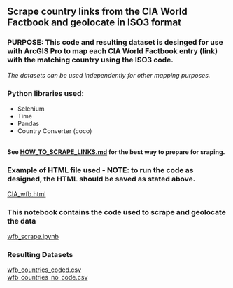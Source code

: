 ## Scrape country links from the CIA World Factbook and geolocate in ISO3 format
### PURPOSE: This code and resulting dataset is desinged for use with ArcGIS Pro to map each CIA World Factbook entry (link) with the matching country using the ISO3 code.
*The datasets can be used independently for other mapping purposes.*
### Python libraries used:
- Selenium
- Time
- Pandas
- Country Converter (coco)

\
**See [HOW_TO_SCRAPE_LINKS.md](https://github.com/samcor33/ostaGIS/edit/main/CIA_world_fact_book_scraping/HOW_TO_SCRAPE_LINKS.md) for the best way to prepare for sraping.**
### Example of HTML file used - NOTE: to run the code as designed, the HTML should be saved as stated above.
[CIA_wfb.html](https://github.com/samcor33/ostaGIS/edit/main/CIA_world_fact_book_scraping/CIA_wfb.html)
### This notebook contains the code used to scrape and geolocate the data
[wfb_scrape.ipynb](https://github.com/samcor33/ostaGIS/edit/main/CIA_world_fact_book_scraping/wfb_scrape.ipynb)
### Resulting Datasets
[wfb_countries_coded.csv](https://github.com/samcor33/ostaGIS/edit/main/CIA_world_fact_book_scraping/wfb_countries_coded.csv)
<br>
[wfb_countries_no_code.csv](https://github.com/samcor33/ostaGIS/edit/main/CIA_world_fact_book_scraping/wfb_countries_no_code.csv)
